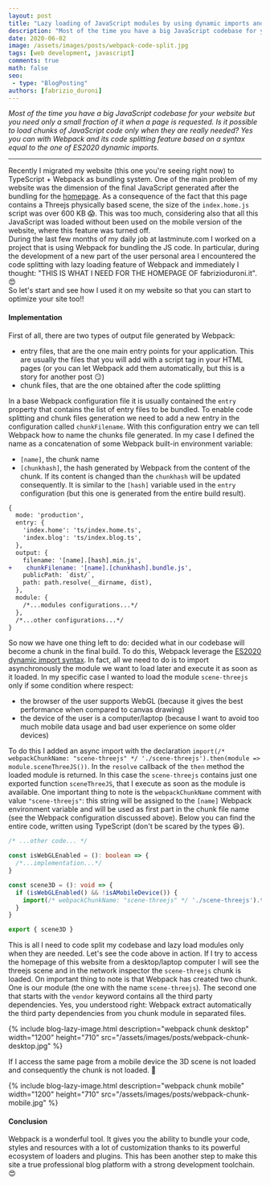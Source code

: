 ```yaml
---
layout: post
title: "Lazy loading of JavaScript modules by using dynamic imports and code splitting with Webpack"
description: "Most of the time you have a big JavaScript codebase for your website but you need only a small fraction of it when a page is requested. Is it possible to load chunks of JavaScript code only when they are really needed? Yes you can with Webpack and its code splitting feature based on a syntax equal to the one of ES2020 dynamic imports."
date: 2020-06-02
image: /assets/images/posts/webpack-code-split.jpg
tags: [web development, javascript]
comments: true
math: false
seo:
 - type: "BlogPosting"
authors: [fabrizio_duroni] 
---
```


*Most of the time you have a big JavaScript codebase for your website but you need only a small fraction of it when a page is requested. Is it possible to load chunks of JavaScript code only when they are really needed? Yes you can with Webpack and its code splitting feature based on a syntax equal to the one of ES2020 dynamic imports.*

---

Recently I migrated my website (this one you're seeing right now) to TypeScript + Webpack as bundling system. One of the main problem of my website was the dimension of the final JavaScript generated after the bundling for the [homepage](/ "fabrizio duroni home"). As a consequence of the fact that this page contains a Threejs physically based scene, the size of the `index.home.js` script was over 600 KB :scream:. This was too much, considering also that all this JavaScript was loaded without been used on the mobile version of the website, where this feature was turned off.  
During the last few months of my daily job at lastminute.com I worked on a project that is using Webpack for bundling the JS code. In particular, during the development of a new part of the user personal area I encountered the code splitting with lazy loading feature of Webpack and immediately I thought: "THIS IS WHAT I NEED FOR THE HOMEPAGE OF fabrizioduroni.it". :heart_eyes:  
So let's start and see how I used it on my website so that you can start to optimize your site too!!

#### Implementation

First of all, there are two types of output file generated by Webpack:

- entry files, that are the one main entry points for your application. This are usually the files that you will add with a script tag in your HTML pages (or you can let Webpack add them automatically, but this is a story for another post :smirk:)
- chunk files, that are the one obtained after the code splitting

In a base Webpack configuration file it is usually contained the `entry` property that contains the list of entry files to be bundled. To enable code splitting and chunk files generation we need to add a new entry in the configuration called `chunkFilename`. With this configuration entry we can tell Webpack how to name the chunks file generated. In my case I defined the name as a concatenation of some Webpack built-in environment variable:

- `[name]`, the chunk name
- `[chunkhash]`, the hash generated by Webpack from the content of the chunk. If its content is changed than the `chunkhash` will be updated consequently. It is similar to the `[hash]` variable used in the `entry` configuration (but this one is generated from the entire build result).

```diff
{
  mode: 'production',
  entry: {
    'index.home': 'ts/index.home.ts',
    'index.blog': 'ts/index.blog.ts',
  },
  output: {
    filename: '[name].[hash].min.js',
+    chunkFilename: '[name].[chunkhash].bundle.js',
    publicPath: `dist/`,
    path: path.resolve(__dirname, dist),
  },
  module: {
    /*...modules configurations...*/
  },
  /*...other configurations...*/
}
```

So now we have one thing left to do: decided what in our codebase will become a chunk in the final build. To do this, Webpack leverage the [ES2020 dynamic import syntax](https://github.com/tc39/proposal-dynamic-import). In fact, all we need to do is to import asynchronously the module we want to load later and execute it as soon as it loaded. In my specific case I wanted to load the module `scene-threejs` only if some condition where respect:

- the browser of the user supports WebGL (because it gives the best performance when compared to canvas drawing)
- the device of the user is a computer/laptop (because I want to avoid too much mobile data usage and bad user experience on some older devices)

To do this I added an async import with the declaration `import(/* webpackChunkName: "scene-threejs" */ './scene-threejs').then(module => module.sceneThreeJS())`. In the `resolve` callback of the `then` method the loaded module is returned. In this case the `scene-threejs` contains just one exported function `sceneThreeJS`, that I execute as soon as the module is available. One important thing to note is the `webpackChunkName` comment with value `"scene-threejs"`: this string will be assigned to the `[name]` Webpack environment variable and will be used as first part in the chunk file name (see the Webpack configuration discussed above). Below you can find the entire code, written using TypeScript (don't be scared by the types :laughing:).

```typescript
/* ...other code... */

const isWebGLEnabled = (): boolean => {
  /*...implementation...*/
}

const scene3D = (): void => {
  if (isWebGLEnabled() && !isAMobileDevice()) {
    import(/* webpackChunkName: "scene-threejs" */ './scene-threejs').then(module => module.sceneThreeJS())
  }
}

export { scene3D }
```

This is all I need to code split my codebase and lazy load modules only when they are needed. Let's see the code above in action. If I try to access the homepage of this website from a desktop/laptop computer I will see the threejs scene and in the network inspector the `scene-threejs` chunk is loaded. On important thing to note is that Webpack has created two chunk. One is our module (the one with the name `scene-threejs`). The second one that starts with the `vendor` keyword contains all the third party dependencies. Yes, you understood right: Webpack extract automatically the third party dependencies from you chunk module in separated files.

{% include blog-lazy-image.html description="webpack chunk desktop" width="1200" height="710" src="/assets/images/posts/webpack-chunk-desktop.jpg" %}

If I access the same page from a mobile device the 3D scene is not loaded and consequently the chunk is not loaded. :tada:

{% include blog-lazy-image.html description="webpack chunk mobile" width="1200" height="710" src="/assets/images/posts/webpack-chunk-mobile.jpg" %}

#### Conclusion

Webpack is a wonderful tool. It gives you the ability to bundle your code, styles and resources with a lot of customization thanks to its powerful ecosystem of loaders and plugins. This has been another step to make this site a true professional blog platform with a strong development toolchain. :heart_eyes:
